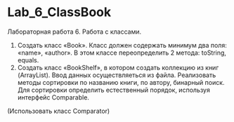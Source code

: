 # Lab_6_ClassBook
Лабораторная работа 6. Работа с классами.
1.	Создать класс «Book». Класс должен содержать минимум два поля: «name», «author». В этом классе переопределить 2 метода: toString, equals. 
2.	Создать класс «BookShelf», в котором создать коллекцию из книг (ArrayList).
Ввод данных осуществляеться из файла.
Реализовать методы сортировки по названию книги, по автору, бинарный поиск.
Для сортировки определить естественный порядок, используя интерфейс Comparable.

(Использовать класс Comparator)
